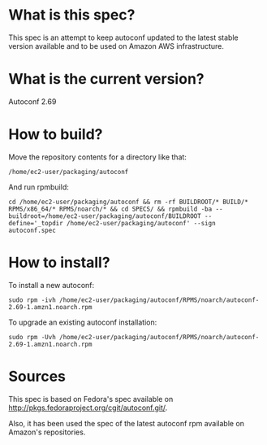 # What is this spec?

This spec is an attempt to keep autoconf updated to the latest stable version available and to be used on Amazon AWS infrastructure.

# What is the current version?

Autoconf 2.69

# How to build?

Move the repository contents for a directory like that:

    /home/ec2-user/packaging/autoconf

And run rpmbuild:

    cd /home/ec2-user/packaging/autoconf && rm -rf BUILDROOT/* BUILD/* RPMS/x86_64/* RPMS/noarch/* && cd SPECS/ && rpmbuild -ba --buildroot=/home/ec2-user/packaging/autoconf/BUILDROOT --define='_topdir /home/ec2-user/packaging/autoconf' --sign autoconf.spec

# How to install?

To install a new autoconf:

    sudo rpm -ivh /home/ec2-user/packaging/autoconf/RPMS/noarch/autoconf-2.69-1.amzn1.noarch.rpm

To upgrade an existing autoconf installation:

    sudo rpm -Uvh /home/ec2-user/packaging/autoconf/RPMS/noarch/autoconf-2.69-1.amzn1.noarch.rpm

# Sources

This spec is based on Fedora's spec available on http://pkgs.fedoraproject.org/cgit/autoconf.git/.

Also, it has been used the spec of the latest autoconf rpm available on Amazon's repositories.

